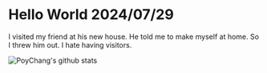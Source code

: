 # Hello World 2024/07/29

I visited my friend at his new house. He told me to make myself at home. So I threw him out. I hate having visitors.

![PoyChang's github stats](https://github-readme-stats.vercel.app/api?username=poychang&show_icons=true&theme=dracula)
